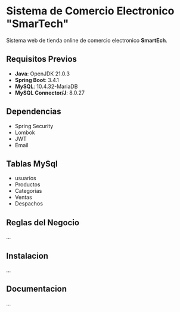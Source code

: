 
# Sistema de Comercio Electronico "SmarTech"
Sistema web de tienda online de comercio electronico **SmartEch**.

## Requisitos Previos
- **Java**: OpenJDK 21.0.3
- **Spring Boot**: 3.4.1
- **MySQL**: 10.4.32-MariaDB
- **MySQL Connector/J**: 8.0.27

## Dependencias
- Spring Security
- Lombok
- JWT
- Email

## Tablas MySql
- usuarios
- Productos
- Categorias
- Ventas
- Despachos

## Reglas del Negocio
...

## Instalacion
...

## Documentacion
...
